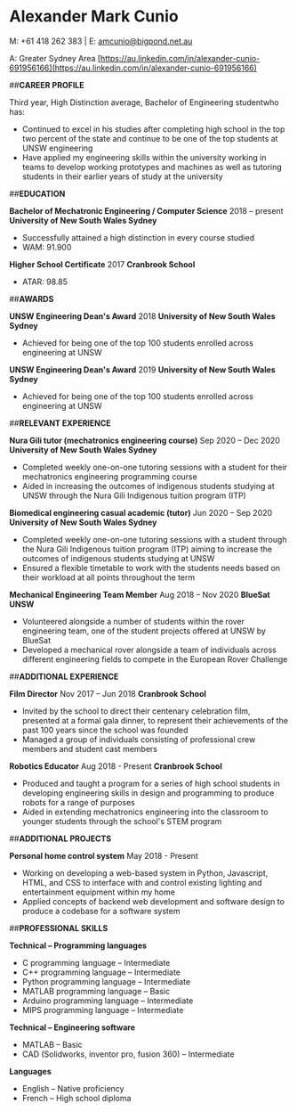 # **Alexander Mark Cunio**

M: +61 418 262 383 | E: amcunio@bigpond.net.au

A: Greater Sydney Area
[https://au.linkedin.com/in/alexander-cunio-691956166](https://au.linkedin.com/in/alexander-cunio-691956166)

##**CAREER PROFILE**

Third year, High Distinction average, Bachelor of Engineering studentwho has:

- Continued to excel in his studies after completing high school in the top two percent of the state and continue to be one of the top students at UNSW engineering
- Have applied my engineering skills within the university working in teams to develop working prototypes and machines as well as tutoring students in their earlier years of study at the university

##**EDUCATION**

**Bachelor of Mechatronic Engineering / Computer Science** 2018 – present
**University of New South Wales Sydney**
- Successfully attained a high distinction in every course studied
- WAM: 91.900

**Higher School Certificate** 2017
**Cranbrook School**
- ATAR: 98.85

##**AWARDS**

**UNSW Engineering Dean's Award** 2018
**University of New South Wales Sydney**

- Achieved for being one of the top 100 students enrolled across engineering at UNSW

**UNSW Engineering Dean's Award** 2019
**University of New South Wales Sydney**

- Achieved for being one of the top 100 students enrolled across engineering at UNSW

##**RELEVANT EXPERIENCE**

**Nura Gili tutor (mechatronics engineering course)** Sep 2020 – Dec 2020
**University of New South Wales Sydney**

- Completed weekly one-on-one tutoring sessions with a student for their mechatronics engineering programming course
- Aided in increasing the outcomes of indigenous students studying at UNSW through the Nura Gili Indigenous tuition program (ITP)

**Biomedical engineering casual academic (tutor)** Jun 2020 – Sep 2020
**University of New South Wales Sydney**

- Completed weekly one-on-one tutoring sessions with a student through the Nura Gili Indigenous tuition program (ITP) aiming to increase the outcomes of indigenous students studying at UNSW
- Ensured a flexible timetable to work with the students needs based on their workload at all points throughout the term

**Mechanical Engineering Team Member** Aug 2018 – Nov 2020
**BlueSat UNSW**

- Volunteered alongside a number of students within the rover engineering team, one of the student projects offered at UNSW by BlueSat
- Developed a mechanical rover alongside a team of individuals across different engineering fields to compete in the European Rover Challenge

##**ADDITIONAL EXPERIENCE**

**Film Director** Nov 2017 – Jun 2018
**Cranbrook School**

- Invited by the school to direct their centenary celebration film, presented at a formal gala dinner, to represent their achievements of the past 100 years since the school was founded
- Managed a group of individuals consisting of professional crew members and student cast members

**Robotics Educator** Aug 2018 - Present
**Cranbrook School**

- Produced and taught a program for a series of high school students in developing engineering skills in design and programming to produce robots for a range of purposes
- Aided in extending mechatronics engineering into the classroom to younger students through the school&#39;s STEM program

##**ADDITIONAL PROJECTS**

**Personal home control system** May 2018 - Present

- Working on developing a web-based system in Python, Javascript, HTML, and CSS to interface with and control existing lighting and entertainment equipment within my home
- Applied concepts of backend web development and software design to produce a codebase for a software system

##**PROFESSIONAL SKILLS**

**Technical – Programming languages**

- C programming language – Intermediate
- C++ programming language – Intermediate
- Python programming language – Intermediate
- MATLAB programming language – Basic
- Arduino programming language – Intermediate
- MIPS programming language – Intermediate

**Technical – Engineering software**

- MATLAB – Basic
- CAD (Solidworks, inventor pro, fusion 360) – Intermediate

**Languages**

- English – Native proficiency
- French – High school diploma
